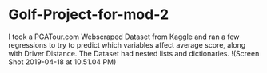 # Golf-Project-for-mod-2
I took a PGATour.com Webscraped Dataset from Kaggle and ran a few regressions to try to predict which variables affect average score, along with Driver Distance. The Dataset had nested lists and dictionaries.
!(Screen Shot 2019-04-18 at 10.51.04 PM)
